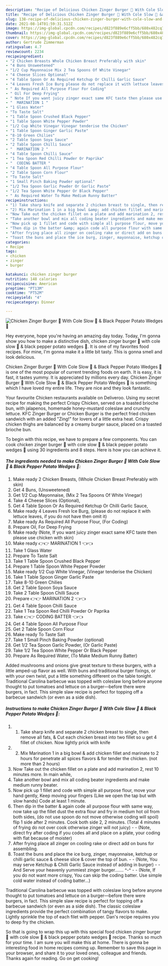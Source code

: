 ```yaml
---
description: "Recipe of Delicious Chicken Zinger Burger 💖 With Cole Slow 💖 &amp;amp; Black Pepper Potato Wedges 💖"
title: "Recipe of Delicious Chicken Zinger Burger 💖 With Cole Slow 💖 &amp;amp; Black Pepper Potato Wedges 💖"
slug: 138-recipe-of-delicious-chicken-zinger-burger-with-cole-slow-and-amp-black-pepper-potato-wedges
date: 2021-08-14T01:59:31.512Z
image: https://img-global.cpcdn.com/recipes/d823f889e6cff5bb/680x482cq70/chicken-zinger-burger-💖-with-cole-slow-💖-black-pepper-potato-wedges-💖-recipe-main-photo.jpg
thumbnail: https://img-global.cpcdn.com/recipes/d823f889e6cff5bb/680x482cq70/chicken-zinger-burger-💖-with-cole-slow-💖-black-pepper-potato-wedges-💖-recipe-main-photo.jpg
cover: https://img-global.cpcdn.com/recipes/d823f889e6cff5bb/680x482cq70/chicken-zinger-burger-💖-with-cole-slow-💖-black-pepper-potato-wedges-💖-recipe-main-photo.jpg
author: Gertrude Zimmerman
ratingvalue: 4.7
reviewcount: 2234
recipeingredient:
- "2 Chicken Breasts Whole Chicken Breast Preferably with skin"
- "4 Buns Unsweetened"
- "1/2 Cup Mayonnaise Mix 2 Tea Spoons Of White Vinegar"
- "4 Cheese Slices Optional"
- "4 Table Spoon Or As Required Ketchup Or Chilli Garlic Sauce"
- "4 Leaves Fresh Ice Burg please do not replace it with lettuce leaves if you do not have then omit it"
- " As Required All Purpose Flour For Coding"
- " Oil For Deep Frying"
- " Note If you want juicy zinger exact same KFC taste then please use chicken with skin"
- "  MARINATION 1 "
- "1 Glass Water"
- "To Taste Salt"
- "1 Table Spoon Crushed Black Pepper"
- "1 Table Spoon White Pepper Powder"
- "1/2 Cup White Vinegar Vinegar tenderise the Chicken"
- "1 Table Spoon Ginger Garlic Paste"
- "8-10 Green Chilies"
- "2 Table Spoon Soya Sauce"
- "2 Table Spoon Chilli Sauce"
- "  MARINATION 2 "
- "4 Table Spoon Chilli Sauce"
- "1 Tea Spoon Red Chilli Powder Or Paprika"
- "  CODING BATTER "
- "4 Table Spoon All Purpose Flour"
- "2 Table Spoon Corn Flour"
- "To Taste Salt"
- "1 Small Pinch Baking Powder optional"
- "1/2 Tea Spoon Garlic Powder Or Garlic Paste"
- "1/2 Tea Spoon White Pepper Or Black Pepper"
- " As Required Water To Make Medium Runny Batter"
recipeinstructions:
- "1) Take sharp knife and separate 2 chicken breast to single, then remove all fats, &amp; Cut each chicken breast into two fillet so u get 4 fillet of chicken. Now lightly prick with knife"
- "2) Mix Marination 1 in a big bowl &amp; add chicken fillet and marinate to 2 hours for penetrate all spices flavors &amp; for tender the chicken. (not more than 2 hours)"
- "Now Take out the chicken fillet on a plate and add marination 2, rest 10 minutes more. In main while,"
- "Take another bowl and mix all coding beater ingredients and make medium runny beater."
- "Now pick up 1 fillet and code with simple all purpose flour, move your hand gently, Keep moving your fingers (Like we open the tap but with slow hands) Code at least 1 minute."
- "Then dip in the batter &amp; again code all purpose flour with same way, now take up the fillet dust the extra flour and fry in medium hot oil from both sides, (do not use spoon do not move otherwise coding will spoil) flip 1 side after 2 minutes. Cook both side 2, 2 minutes. (Total 4 minutes of frying do not over cook otherwise zinger will not juicy)  (Note, direct fry after coding if you codes all and place on a plate, your coding with flat because of moister)"
- "After frying place all zinger on cooling rake or direct add on buns for assembling."
- "Toast the buns and place the ice burg, zinger, mayonnaise, ketchup or chilli garlic sauce &amp; cheese slice &amp; cover the top of bun.  (Note, You may serve Ketchup &amp; Chilli Garlic Sauce instead of adding in burger)  And Serve your heavenly yummiest zinger burger....... ^-^  (Note, If you do not want more crispy, You can skip the coding batter. Use simple cold water instead of coding batter...)"
categories:
- Recipe
tags:
- chicken
- zinger
- burger

katakunci: chicken zinger burger 
nutrition: 148 calories
recipecuisine: American
preptime: "PT13M"
cooktime: "PT52M"
recipeyield: "4"
recipecategory: Dinner

---
```



![Chicken Zinger Burger 💖 With Cole Slow 💖 &amp; Black Pepper Potato Wedges 💖](https://img-global.cpcdn.com/recipes/d823f889e6cff5bb/680x482cq70/chicken-zinger-burger-💖-with-cole-slow-💖-black-pepper-potato-wedges-💖-recipe-main-photo.jpg)

Hey everyone, hope you're having an amazing day today. Today, I'm gonna show you how to make a distinctive dish, chicken zinger burger 💖 with cole slow 💖 &amp; black pepper potato wedges 💖. It is one of my favorites food recipes. For mine, I'm gonna make it a little bit tasty. This is gonna smell and look delicious.

Chicken Zinger Burger 💖 With Cole Slow 💖 &amp; Black Pepper Potato Wedges 💖 is one of the most popular of current trending foods on earth. It is easy, it is fast, it tastes yummy. It is appreciated by millions every day. Chicken Zinger Burger 💖 With Cole Slow 💖 &amp; Black Pepper Potato Wedges 💖 is something which I have loved my entire life. They are nice and they look fantastic.

Your favourite Chicken restaurants available on Deliveroo. Using my secret recipe for making the perfect Crispy Chicken, served on a toasted brioche bun, with jalapenos, homemade honey-mustard coleslaw and crunchy lettuce. KFC Zinger Burger or Chicken Burger is the perfect fried chicken sandwich with an added &#34;Zing!&#34; for lovers of a little extra heat. Crispy chicken thighs are balanced by a creamy burger sauce, placed on a toasted brioche bun.


To begin with this recipe, we have to prepare a few components. You can cook chicken zinger burger 💖 with cole slow 💖 &amp; black pepper potato wedges 💖 using 30 ingredients and 8 steps. Here is how you can achieve it.

<!--inarticleads1-->

##### The ingredients needed to make Chicken Zinger Burger 💖 With Cole Slow 💖 &amp; Black Pepper Potato Wedges 💖:

1. Make ready 2 Chicken Breasts, (Whole Chicken Breast Preferably with skin)
1. Get 4 Buns, (Unsweetened)
1. Get 1/2 Cup Mayonnaise, (Mix 2 Tea Spoons Of White Vinegar)
1. Take 4 Cheese Slices (Optional),
1. Get 4 Table Spoon Or As Required Ketchup Or Chilli Garlic Sauce,
1. Make ready 4 Leaves Fresh Ice Burg, (please do not replace it with lettuce leaves, if you do not have then omit it)
1. Make ready  As Required All Purpose Flour, (For Coding)
1. Prepare  Oil, For Deep Frying
1. Make ready  (Note, If you want juicy zinger exact same KFC taste then please use chicken with skin)
1. Make ready  👉👉 MARINATION 1 👈👈
1. Take 1 Glass Water
1. Prepare To Taste Salt
1. Take 1 Table Spoon Crushed Black Pepper
1. Prepare 1 Table Spoon White Pepper Powder
1. Make ready 1/2 Cup White Vinegar, (Vinegar tenderise the Chicken)
1. Take 1 Table Spoon Ginger Garlic Paste
1. Take 8-10 Green Chilies
1. Get 2 Table Spoon Soya Sauce
1. Take 2 Table Spoon Chilli Sauce
1. Prepare  👉👉 MARINATION 2 👈👈
1. Get 4 Table Spoon Chilli Sauce
1. Take 1 Tea Spoon Red Chilli Powder Or Paprika
1. Take  👉👉 CODING BATTER 👈👈
1. Get 4 Table Spoon All Purpose Flour
1. Get 2 Table Spoon Corn Flour
1. Make ready To Taste Salt
1. Take 1 Small Pinch Baking Powder (optional)
1. Get 1/2 Tea Spoon Garlic Powder, (Or Garlic Paste)
1. Take 1/2 Tea Spoon White Pepper Or Black Pepper
1. Prepare  As Required Water, (To Make Medium Runny Batter)


Added mushrooms and onions give great texture to these burgers, with a little amped-up flavor as well. With buns and traditional burger fixings, or with your own twist, put a little something different on the table tonight. Traditional Carolina barbecue was topped with coleslaw long before anyone thought to put tomatoes and lettuce on a burger—before there were burgers, in fact. This simple slaw recipe is perfect for topping off a barbecue sandwich (or even as a side dish). 

<!--inarticleads2-->

##### Instructions to make Chicken Zinger Burger 💖 With Cole Slow 💖 &amp; Black Pepper Potato Wedges 💖:

1. 1) Take sharp knife and separate 2 chicken breast to single, then remove all fats, &amp; Cut each chicken breast into two fillet so u get 4 fillet of chicken. Now lightly prick with knife
1. 2) Mix Marination 1 in a big bowl &amp; add chicken fillet and marinate to 2 hours for penetrate all spices flavors &amp; for tender the chicken. (not more than 2 hours)
1. Now Take out the chicken fillet on a plate and add marination 2, rest 10 minutes more. In main while,
1. Take another bowl and mix all coding beater ingredients and make medium runny beater.
1. Now pick up 1 fillet and code with simple all purpose flour, move your hand gently, Keep moving your fingers (Like we open the tap but with slow hands) Code at least 1 minute.
1. Then dip in the batter &amp; again code all purpose flour with same way, now take up the fillet dust the extra flour and fry in medium hot oil from both sides, (do not use spoon do not move otherwise coding will spoil) flip 1 side after 2 minutes. Cook both side 2, 2 minutes. (Total 4 minutes of frying do not over cook otherwise zinger will not juicy) -  - (Note, direct fry after coding if you codes all and place on a plate, your coding with flat because of moister)
1. After frying place all zinger on cooling rake or direct add on buns for assembling.
1. Toast the buns and place the ice burg, zinger, mayonnaise, ketchup or chilli garlic sauce &amp; cheese slice &amp; cover the top of bun. -  - (Note, You may serve Ketchup &amp; Chilli Garlic Sauce instead of adding in burger) -  - And Serve your heavenly yummiest zinger burger....... ^-^ -  - (Note, If you do not want more crispy, You can skip the coding batter. Use simple cold water instead of coding batter...)


Traditional Carolina barbecue was topped with coleslaw long before anyone thought to put tomatoes and lettuce on a burger—before there were burgers, in fact. This simple slaw recipe is perfect for topping off a barbecue sandwich (or even as a side dish). The classic coleslaw ingredients provide the perfect combination of tangy flavors to make. Lightly sprinkle the top of each filet with pepper. Dan&#39;s recipe requires you to deep fry the chicken. 

So that is going to wrap this up with this special food chicken zinger burger 💖 with cole slow 💖 &amp; black pepper potato wedges 💖 recipe. Thanks so much for your time. I am sure you will make this at home. There is gonna be interesting food in home recipes coming up. Remember to save this page in your browser, and share it to your loved ones, colleague and friends. Thanks again for reading. Go on get cooking!
